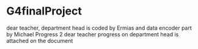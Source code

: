 # G4finalProject
dear teacher, department head is coded by Ermias and data encoder part by Michael
Progress 2
dear teacher progress on department head is attached on the document
